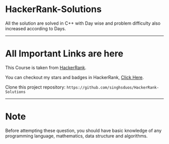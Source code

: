 # HackerRank-Solutions

All the solution are solved in C++ with Day wise and problem difficulty also increased according to Days.

---

# All Important Links are here

This Course is taken from [HackerRank](https://www.hackerrank.com/domains/tutorials/10-days-of-statistics).

You can checkout my stars and badges in HackerRank, [Click Here](https://www.hackerrank.com/ns9628491678).

Clone this project repository: `https://github.com/singhsduos/HackerRank-Solutions`

---

# Note

Before attempting these question, you should have basic knowledge of any programming language, mathematics, data structure and algorithms.

